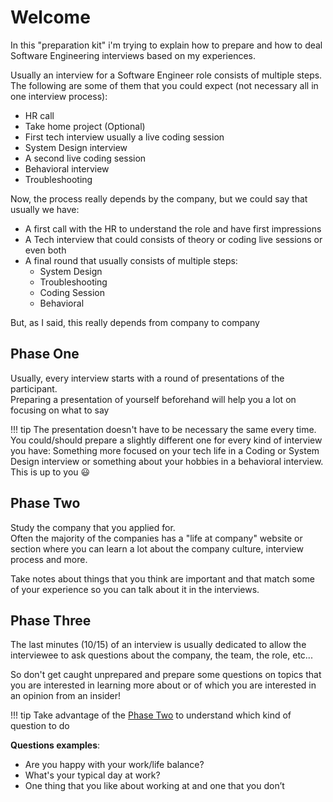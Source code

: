# Welcome

In this "preparation kit" i'm trying to explain how to prepare and how to deal Software Engineering interviews based on my experiences.

Usually an interview for a Software Engineer role consists of multiple steps.  
The following are some of them that you could expect (not necessary all in one interview process):

- HR call
- Take home project (Optional)
- First tech interview usually a live coding session
- System Design interview
- A second live coding session
- Behavioral interview
- Troubleshooting

Now, the process really depends by the company, but we could say that usually we have:

- A first call with the HR to understand the role and have first impressions
- A Tech interview that could consists of theory or coding live sessions or even both
- A final round that usually consists of multiple steps:
    - System Design 
    - Troubleshooting
    - Coding Session
    - Behavioral

But, as I said, this really depends from company to company


## Phase One
Usually, every interview starts with a round of presentations of the participant.  
Preparing a presentation of yourself beforehand will help you a lot on focusing on what to say

!!! tip
    The presentation doesn't have to be necessary the same every time.  
    You could/should prepare a slightly different one for every kind of interview you have:
    Something more focused on your tech life in a Coding or System Design interview or something about your hobbies in a behavioral interview.
    This is up to you :smiley:

## Phase Two
Study the company that you applied for.  
Often the majority of the companies has a "life at company" website or section where you can learn a lot about
the company culture, interview process and more.  

Take notes about things that you think are important and that match some of your experience so you can talk about it in the interviews.

## Phase Three
The last minutes (10/15) of an interview is usually dedicated to allow the interviewee to ask questions about the company, the team, the role, etc...

So don't get caught unprepared and prepare some questions on topics that you are interested in learning more about or of which you are interested in an opinion from an insider!

!!! tip
    Take advantage of the [Phase Two](#phase-two) to understand which kind of question to do

__Questions examples__:

- Are you happy with your work/life balance?
- What's your typical day at work?
- One thing that you like about working at <company> and one that you don’t

